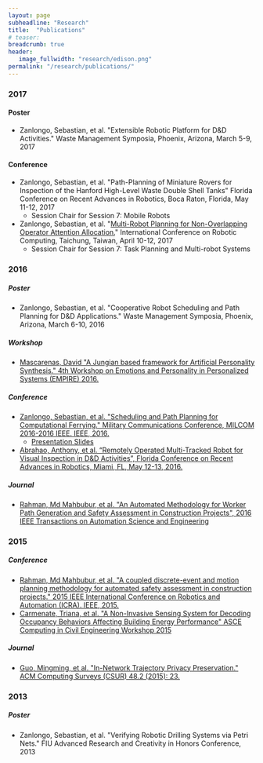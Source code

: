 ```yaml
---
layout: page
subheadline: "Research"
title:  "Publications"
# teaser:
breadcrumb: true
header:
   image_fullwidth: "research/edison.png"
permalink: "/research/publications/"
---
```


### 2017

#### Poster
- Zanlongo, Sebastian, et al. "Extensible Robotic Platform for D&D Activities." Waste Management Symposia, Phoenix, Arizona, March 5-9, 2017

#### Conference
- Zanlongo, Sebastian, et al. "Path-Planning of Miniature Rovers for Inspection of the Hanford High-Level Waste Double Shell Tanks" Florida Conference on Recent Advances in Robotics, Boca Raton, Florida, May 11-12, 2017
  - Session Chair for Session 7: Mobile Robots
- Zanlongo, Sebastian, et al. "[Multi-Robot Planning for Non-Overlapping Operator Attention Allocation.](/research/past/operator-attention-allocation/)" International Conference on Robotic Computing, Taichung, Taiwan, April 10-12, 2017
  - Session Chair for Session 7: Task Planning and Multi-robot Systems

### 2016

##### Poster
- Zanlongo, Sebastian, et al. "Cooperative Robot Scheduling and Path Planning for D&D Applications." Waste Management Symposia, Phoenix, Arizona, March 6-10, 2016

##### Workshop
- [Mascarenas, David "A Jungian based framework for Artificial Personality Synthesis." 4th Workshop on Emotions and Personality in Personalized Systems (EMPIRE) 2016.](https://empire2016recsys.files.wordpress.com/2016/03/mascarenas_empire2016_slides.pdf)

##### Conference
- [Zanlongo, Sebastian, et al. "Scheduling and Path Planning for Computational Ferrying." Military Communications Conference, MILCOM 2016-2016 IEEE. IEEE, 2016.](http://ieeexplore.ieee.org/abstract/document/7795399/)
  - [Presentation Slides]()
- [Abrahao, Anthony, et al. “Remotely Operated Multi-Tracked Robot for Visual Inspection in D&D Activities”, Florida Conference on Recent Advances in Robotics, Miami, FL, May 12-13, 2016.](http://www.eng.fiu.edu/mme/robotics/fcrar2016/FCRAR2016PROCEEDINGS.pdf#page=189)

##### Journal
- [Rahman, Md Mahbubur, et al. "An Automated Methodology for Worker Path Generation and Safety Assessment in Construction Projects", 2016 IEEE Transactions on Automation Science and Engineering](http://ieeexplore.ieee.org/abstract/document/7790844/)

### 2015

##### Conference
- [Rahman, Md Mahbubur, et al. "A coupled discrete-event and motion planning methodology for automated safety assessment in construction projects." 2015 IEEE International Conference on Robotics and Automation (ICRA). IEEE, 2015.](http://ieeexplore.ieee.org/document/7139735/?arnumber=7139735)
- [Carmenate, Triana, et al. "A Non-Invasive Sensing System for Decoding Occupancy Behaviors Affecting Building Energy Performance" ASCE Computing in Civil Engineering Workshop 2015](http://ascelibrary.org/doi/pdf/10.1061/9780784479247.fm#page=8)

##### Journal
- [Guo, Mingming, et al. "In-Network Trajectory Privacy Preservation." ACM Computing Surveys (CSUR) 48.2 (2015): 23.](https://dl.acm.org/citation.cfm?id=2818183)

### 2013

##### Poster
- Zanlongo, Sebastian, et al. "Verifying Robotic Drilling Systems via Petri Nets." FIU Advanced Research and Creativity in Honors Conference, 2013
